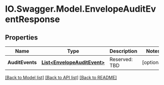 # IO.Swagger.Model.EnvelopeAuditEventResponse
## Properties

Name | Type | Description | Notes
------------ | ------------- | ------------- | -------------
**AuditEvents** | [**List&lt;EnvelopeAuditEvent&gt;**](EnvelopeAuditEvent.md) | Reserved: TBD | [optional] 

[[Back to Model list]](../README.md#documentation-for-models) [[Back to API list]](../README.md#documentation-for-api-endpoints) [[Back to README]](../README.md)

